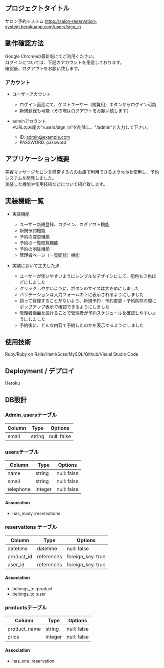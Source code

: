 ## プロジェクトタイトル
サロン予約システム
https://salon-reservation-system.herokuapp.com/users/sign_in
  
## 動作確認方法
Google Chromeの最新版にてご利用ください。<br>
ログインについては、下記のアカウントを用意しております。<br>
確認後、ログアウトをお願い致します。

### アカウント
* ユーザーアカウント
  - ログイン画面にて、ゲストユーザー（閲覧用）ボタンからログイン可能
  - 新規登録も可能（その際はログアウトをお願い致します）

* adminアカウント<br>
  ※URLの末尾の"/users/sign_in"を削除し、"/admin"と入力して下さい。<br>
  - ID: admin@example.com
  - PASSWORD: password

## アプリケーション概要
美容マッサージサロンを経営する方のお店で利用できるようrailsを使用し、予約システムを開発しました。<br>
実装した機能や使用技術などについて紹介致します。<br>
  
## 実装機能一覧
* 実装機能
  - ユーザー新規登録、ログイン、ログアウト機能
  - 新規予約機能
  - 予約の変更機能
  - 予約の一覧閲覧機能
  - 予約の削除機能
  - 管理者ページ（一覧閲覧）機能

* 実装において工夫した点
  - ユーザーが使いやすいようにシンプルなデザインにして、配色も３色ほどにしました
  - クリックしやすいように、ボタンのサイズは大きめにしました
  - バリデーションは入力フォームの下に表示されるようにしました
  - 誤って登録することがないよう、新規予約・予約変更・予約削除の際にポップアップ表示で確認できるようにしました
  - 管理者画面を設けることで管理者が予約スケジュールを確認しやすいようにしました
  - 予約後に、どんな内容で予約したのかを表示するようにしました

## 使用技術
Ruby/Ruby on Rails/Haml/Scss/MySQL/Github/Visual Studio Code

## Deployment / デプロイ
Heroku

## DB設計

### Admin_usersテーブル
|Column|Type|Options|
|------|----|-------|
|email|string|null: false|

### usersテーブル
|Column|Type|Options|
|------|----|-------|
|name|string|null: false|
|email|string|null: false|
|telephone|integer|null: false|

#### Association
- has_many :reservations

### reservations テーブル
|Column|Type|Options|
|------|----|-------|
|datetime|datetime|null: false|
|product_id|references|foreign_key: true|
|user_id|references|foreign_key: true|

#### Association
- belongs_to :product
- belongs_to :user

### productsテーブル
|Column|Type|Options|
|------|----|-------|
|product_name|string|null: false|
|price|integer|null: false|

#### Association
- has_one :reservation
